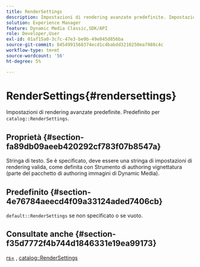```yaml
---
title: RenderSettings
description: Impostazioni di rendering avanzate predefinite. Impostazione predefinita per RenderSettings del catalogo.
solution: Experience Manager
feature: Dynamic Media Classic,SDK/API
role: Developer,User
exl-id: 01af15a0-3c7c-47e3-be9b-49e045d856ba
source-git-commit: 8454991568374ecd1c4babdd3210250ea7988c4c
workflow-type: tm+mt
source-wordcount: '56'
ht-degree: 5%

---
```


# RenderSettings{#rendersettings}

Impostazioni di rendering avanzate predefinite. Predefinito per `catalog::RenderSettings`.

## Proprietà {#section-fa89db09aeeb420292cf783f07b8547a}

Stringa di testo. Se è specificato, deve essere una stringa di impostazioni di rendering valida, come definita con Strumento di authoring vignettatura (parte del pacchetto di authoring immagini di Dynamic Media).

## Predefinito {#section-4e76784aeecd4f09a33124aded7406cb}

`default::RenderSettings` se non specificato o se vuoto.

## Consultate anche {#section-f35d7772f4b744d1846331e19ea99173}

[rs=](../../../../../ir-api/http-protocol/image-rendering-api-ref/c-ir-http-protocol-ref/c-ir-http-protocol-command-reference/r-ir-rs.md#reference-d20cefaaa6cd4f449d1591c87959b4cf) , [catalog::RenderSettings](../../../../../ir-api/material-cat/image-rendering-api-ref/c-ir-material-catalog/c-ir-attributes-reference/r-ir-rendersettings.md#reference-f3ae5e18095d40b2a8edef957dd82fbd)
